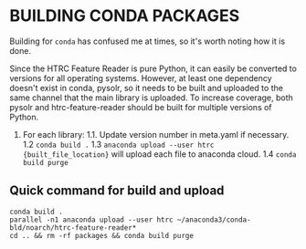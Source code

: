 # BUILDING CONDA PACKAGES

Building for `conda` has confused me at times, so it's worth noting how it is done.

Since the HTRC Feature Reader is pure Python, it can easily be converted to versions for all operating systems. However, at least one dependency doesn't exist in conda, pysolr, so it needs to be built and uploaded to the same channel that the main library is uploaded. To increase coverage, both pysolr and htrc-feature-reader should be built for multiple versions of Python.

1. For each library:
	1.1. Update version number in meta.yaml if necessary.
    1.2 `conda build .`
	1.3 `anaconda upload --user htrc {built_file_location}` will upload each file to anaconda cloud.
	1.4 `conda build purge`

## Quick command for build and upload

```
conda build .
parallel -n1 anaconda upload --user htrc ~/anaconda3/conda-bld/noarch/htrc-feature-reader*
cd .. && rm -rf packages && conda build purge
```
